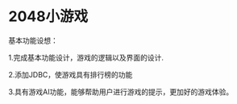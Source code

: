 # 2048小游戏

基本功能设想：

1.完成基本功能设计，游戏的逻辑以及界面的设计.

2.添加JDBC，使游戏具有排行榜的功能

3.具有游戏AI功能，能够帮助用户进行游戏的提示，更加好的游戏体验。
